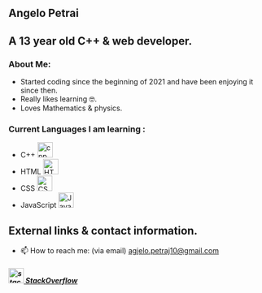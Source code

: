 ## Angelo Petrai
## A 13 year old C++ & web developer.
### About Me:
- Started coding since the beginning of 2021 and have been enjoying it since then. 
- Really likes learning 🤓.
- Loves Mathematics & physics.

### Current Languages I am learning :
<p>
  <ul>
<li>C++  <img src="https://upload.wikimedia.org/wikipedia/commons/thumb/1/18/ISO_C%2B%2B_Logo.svg/1200px-ISO_C%2B%2B_Logo.svg.png" alt="cpp logo" height='30'></li>
<li>HTML <img src="https://w7.pngwing.com/pngs/5/56/png-transparent-website-development-html5-logo-world-wide-web-consortium-world-wide-web-angle-web-design-text.png" alt="HTML LOGO" height='30'></li>
<li>CSS <img src="https://mpng.subpng.com/20180420/xwe/kisspng-web-development-cascading-style-sheets-css3-comput-css-5ada20be146fc2.8807141415242446700837.jpg" alt="CSS LOGO" height='30'></li>
<li>JavaScript <img src="https://cdn.freebiesupply.com/logos/large/2x/logo-javascript-logo-png-transparent.png" alt="JavaScript LOGO" height='30'></li>
   </ul>
 </p>



## External links & contact information.

- 📫 How to reach me: (via email) agjelo.petraj10@gmail.com 


#####  [<img src='https://upload.wikimedia.org/wikipedia/commons/thumb/e/ef/Stack_Overflow_icon.svg/1200px-Stack_Overflow_icon.svg.png' alt='stackoverflow' height='30'> StackOverflow ](https://stackoverflow.com/users/17175449/apetrai) 
